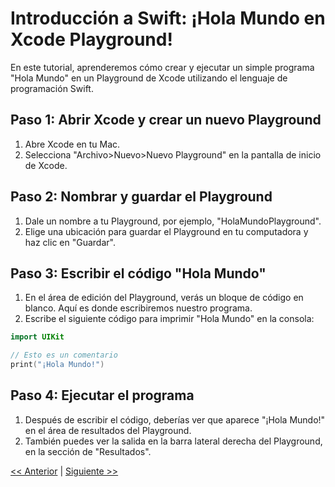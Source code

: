# Introducción a Swift: ¡Hola Mundo en Xcode Playground!

En este tutorial, aprenderemos cómo crear y ejecutar un simple programa "Hola Mundo" en un Playground de Xcode utilizando el lenguaje de programación Swift.

## Paso 1: Abrir Xcode y crear un nuevo Playground

1. Abre Xcode en tu Mac.
2. Selecciona "Archivo>Nuevo>Nuevo Playground" en la pantalla de inicio de Xcode.

## Paso 2: Nombrar y guardar el Playground

1. Dale un nombre a tu Playground, por ejemplo, "HolaMundoPlayground".
2. Elige una ubicación para guardar el Playground en tu computadora y haz clic en "Guardar".

## Paso 3: Escribir el código "Hola Mundo"

1. En el área de edición del Playground, verás un bloque de código en blanco. Aquí es donde escribiremos nuestro programa.
2. Escribe el siguiente código para imprimir "Hola Mundo" en la consola:

```swift
import UIKit

// Esto es un comentario
print("¡Hola Mundo!")
```
## Paso 4: Ejecutar el programa
1. Después de escribir el código, deberías ver que aparece "¡Hola Mundo!" en el área de resultados del Playground.
2. También puedes ver la salida en la barra lateral derecha del Playground, en la sección de "Resultados".

[<< Anterior](../IntroduccionPlayground) | [Siguiente >>](../Comentarios)
